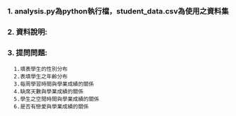 ### 1. analysis.py為python執行檔，student_data.csv為使用之資料集
### 2. 資料說明:
### 3. 提問問題:
      1.填表學生的性別分布
      2.表填學生之年齡分布
      3.每周學習時間與學業成績的關係
      4.缺席天數與學業成績的關係
      5.學生之空閒時間與學業成績的關係
      6.是否有戀愛與學業成績的關係

